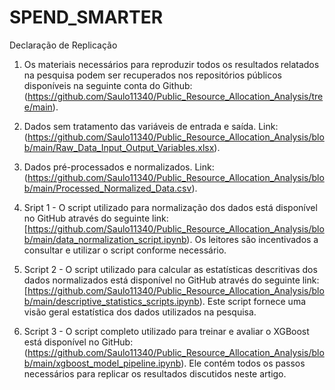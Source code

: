 # SPEND_SMARTER
Declaração de Replicação

1) Os materiais necessários para reproduzir todos os resultados relatados na pesquisa podem ser recuperados nos repositórios públicos disponíveis na seguinte conta do Github: (https://github.com/Saulo11340/Public_Resource_Allocation_Analysis/tree/main).

2) Dados sem tratamento das variáveis de entrada e saída. Link: (https://github.com/Saulo11340/Public_Resource_Allocation_Analysis/blob/main/Raw_Data_Input_Output_Variables.xlsx).

3) Dados pré-processados e normalizados. Link: (https://github.com/Saulo11340/Public_Resource_Allocation_Analysis/blob/main/Processed_Normalized_Data.csv).

4) Sript 1 - O script utilizado para normalização dos dados está disponível no GitHub através do seguinte link: [https://github.com/Saulo11340/Public_Resource_Allocation_Analysis/blob/main/data_normalization_script.ipynb). Os leitores são incentivados a consultar e utilizar o script conforme necessário.

5) Script 2 - O script utilizado para calcular as estatísticas descritivas dos dados normalizados está disponível no GitHub através do seguinte link: [https://github.com/Saulo11340/Public_Resource_Allocation_Analysis/blob/main/descriptive_statistics_scripts.ipynb). Este script fornece uma visão geral estatística dos dados utilizados na pesquisa.

6) Script 3 - O script completo utilizado para treinar e avaliar o  XGBoost está disponível no GitHub: (https://github.com/Saulo11340/Public_Resource_Allocation_Analysis/blob/main/xgboost_model_pipeline.ipynb). Ele contém todos os passos necessários para replicar os resultados discutidos neste artigo.



